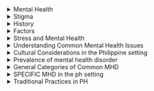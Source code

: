 <details>
   <summary>Mental Health</summary>

# Mental Health

**RA 11036 Mental Health Act of the Philippines**
- The state commits itself to promoting the well being of people by ensuring that Mental health is:
  - **Valued**
  - **Promoted**
  - **Protected**
  - Mental conditions are **treated and prevented**
- Service are free from coercion and accountable to the service users.
- people affected are able to exercise the full range of human rights and participate fully in society adn at work free from stigmazation and discrimination

### Importance of Mental Health

> Mental and Physical health are equally important components of overall health
>
> plays a crucial role in relationships
>
> affects the quality of life

### What happens if we neglect our mental health
- Chronic physical health issues
- Instability in your daily life
- **Incarceration** - prison
- Suicide

### Common mental health issues in PH
- Major depressive disorder
- Anxiety
- Substance Use
</details>

<details>
   <summary>Stigma</summary>

   # Stigma on mental Health

**MISCONCEPTIONS, DISCRIMINATIONS, MISUNDERSTANDING**

- Involves **negative attitudes/discrimination** against someone based on a disgusting characteristics such as a mental illness, health condition/disability
- **Social Stigmas**
  - can be related to other characteristics like **gender, sexuality, race, religion, and culture**
- lack of awarenes -> **misunderstandings, misinterpretations** regarding mental health
- can affect people with  mental illness
</details>

<details>
   <summary>History</summary>

   # History of Stigma
   - **Ancient Beliefs**
     - In ancient civilizations, mental illnesses were of then attributed to supernatural cause such as possession by evil spirits
   - **Medieval Views**
     - in middle ages MI was often associated with **Demon possession/moral weakness**
   - **Asylums and institutionalization**
   - **Media Portrayals**
     - Erronoeus media portrayal regarding mental illnesses/challenges.
   - **Stigmatizing Language**
   - **Cultural Factors**
     - influenced perceptions of mental health.
</details>

<details>

   <summary>Factors</summary>

   # Protective Factors

   - **Stable Family Environment**
   - **Access to education and Resources**
   - **Healthy Lifestyle Choices**
   - **Strong Problem-Solving Skills**

   # Risk Factors
   - **Genetic Predisposition**
   - **Traumatic Experiences**
   - **Chronic Stress**
   - **Substance Abuse**
   - **Social isolation**
   - **Chronic Medical Conditions**
   - **Major Life Changes**
   - **Poverty and Socioeconomic Disadvantage**
</details>


<details>

<summary> Stress and Mental Health</summary>

# Stress and Mental Health

## Stress
   > A natural and **physiological response** that occurs when an individual perceies a threat, challenge, or demand in their environment

   > It is the body's way of **preparing to cope with a potentially difficult/dangerous situation.**

**Two main types**
  - Acute Stress (short term)
    - triggered by specific event
  - Chronic Stress (long term)
    - result from ongoing challenges

### Symptoms

| Physical                     | Psychological                         |
| ---                          | ---                                   |
| Increase heart rate & bp     | Anxiety & worry                       |
| Muscle Tension & pain        | Irritability / mood swings            |
| Digestive Problems           | Difficulty concentrating              |
| Fatigue                      | Changes in appetite (eats more/less)  |
| Sleep disturbances           | Racing thoughts                       |
| Headaches                    | Depression/ feelings of sadness       |
| Weakened immune system       |                                       |

## Sources of Stress
   - Life Events
   - Daily hassles
     - Academics
     - Job pressure
     - Money and financial worries
   - Family and interpersonal stress
   - Time pressure and overload
   - Anger
   - Trauma
   - Societal issues
   - Burnout

# Burnout 
  > **Chronic physical and emotional exhaustion** that is often accompanied by a sense of **reduced accomplishment and detachment form work/other responsibilities**

## types of burnout
  1. Work related
     - **Overload burnout**- excessive work load
     - **Neglect burnout** - emotionally detached
     - **Frenectic burnout** - pushes beyond the limit
     - **Under-challenged** - bored 
     - **Worn out** - in their roles for an extended period
  2. Others
     - **Academic** - acad pressure
     - **Caregiver** - provides care
     - **Parental** - parenting becomes excessive
     - **Creative** - creatively block
     - **Relationship** - emotionally drained with interpersonal relationship

  # Stress Diathesis Model
  > Psychological theory that aims to **explain how mental disorders** develop as a result of the **interplay between biological or genetic predispositions**
  > (diathesis) and evironmental stressors

</details>
<details>
<summary>Understanding Common Mental Health Issues </summary>

# Mental health disorders
> significant disturbances in an individuals thoughts, emotions, behavior

## Mental Health issues/Problems
> Less severe difficulties -> temporary

### Why do we need to address MHD?

**This can affect some of the ff negatively**
1. Individual well being
2. Physical health
3. Social and interpersonal relationships
4. Academic and occupational success
5. Public Safety
6. Economic impact
7. Prevention of suicidal behavior
8. Reducing stigma
9. Long term positive outcomes
10. Global impact - statistics
</details>

<details>
  <Summary> Cultural Considerations in the Philippine setting</Summary>

  1. **Strong Family & Community ties**
     > Relied upon for emotional support
  2. **Hiya (shame) / pakikisama (harmony)**
     > **Hiya** - Embarrassment from being open
     >
     > **Pakikisama** - maintaining harmonious relationship
  3. **Stigma surrounding mental health**
     > Barrier to seeking help
  4. **Cultural Beliefs**
     > _usog/kulam_ - influence how MH is interpreted
  5. **Religion and spirituality**
     > Source of solace & support
  6. **Colonial influence**
  7. **Economic and sociopolitical factors**
     > Poverty & Political instability
  8. **Access to mental health services**
     > Limited
  9. **Language and dialects**
      > affects communication
  10. **Resilience and bayanihan spirit**
      > helping one another can promote mental health
</details>

<details>
  <summary>Prevalence of mental health disorder</summary>

  1. **General Prevalence**
     > 3.3m living with MHD
  2. **Specific diorders**
     > Depression, anxiety, subtance use
  3. **Youth mental health**
     > 3/10 -> depressive symptoms

     > 7/10 -> anxiety related
  4. **Suicidal behavior**
     > PH has the highest suicidal rates in Southeast Asia -> among students
</details>

<details>
  <summary>General Categories of Common MHD</summary>

  ### Mood Disorders
  1. **Major Depressive disorder** - Persistent feelings of sadness
  2. **Bipolar disorder** - mood swings (depressive/manic episodes)
     
  ### Anxiety Disorder
  1. **Generalized Anxiety Disorder** - uncontrollable worry about everyday events
  2. **Panic Disorder** - unexpected panic attacks
  3. **Social Anciety Disorder** - Social phobia / avoidance of social situations

**Grounding Technique**
1. Breathing
2. 5 -> SEE
3. 4 -> TOUCH
4. 3 -> HEAR
5. 2 -> SMELL
6. 1 -> TASTE

  ### Substance Use Disorders
  1. **Alcohol use disorder** - inability to control alcohol
  2. **Drug use disorder**

  ### Psychotic Disorder
  1. **Schizophrenia**
     - disruptions in thinking, perception, emotions, and behavior
     - hallucinations & delusions
    
  ### Eating disorder
  1. **Anorexia Nervosa** - extreme fear of getting weight
  2. **Bulimia Nervosa** - binge eating then purging
  3. **PICA** - inedible eating
</details>

<details>

  <summary>SPECIFIC MHD in the ph setting</summary>
  
## In the PH

1. **Koro** - genetalia retracing
2. **Ataque de Nervios** - outbursts of emotion
3. **Susto** - emotional & physical distress fright/traumatic experience
4. **Kulam** - witchcraft/sorcery
5. **Lamig** - "cold"/negative energy
6. **Gayuma** - love potion
7. **Bati** - evil eye / envy
8. **Bangungot** - nightmare

## Various Parts of the world

1. **Susto**
2. **Hwa Byung** - repressed anger/stress
3. **Taijin Kyufusho** (japanese) - extreme fear of offending / embarrassing one's looks
4. **Dhat Syndrome** (india) - loss of semen
5. **Khyal Cap** (cambodian) - excessive wind entering the body
6. **Nervios** (latinx) - emotional distress linked to stressors
7. **Shemjing Shuairuo** (Chinese) - overwork/stress -> societal expectations
8. **Mal de Ojo** (latin american) - evil eye
9. **Windigo Psychosis** (Indigenous communities in NA) - fear of becoming a cannibalistic creature
</details>

<details>
<summary>Traditional Practices in PH</summary>

1. Hilot Alburalyo
2. Herbal Remedies
3. Faith and Spirituality
4. Tawas/Alum Crystals
5. Pagtatawas
6. Blessings and spiritual cleansing
7. Amulets and charms
8. Community support
</details>
